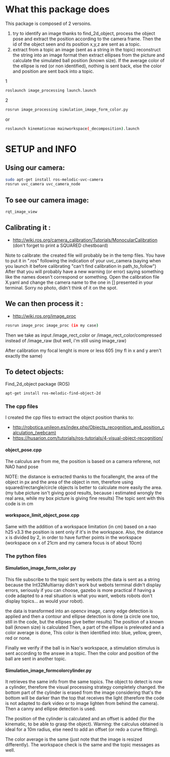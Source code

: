 # What this package does
This package is composed of 2 versoins.
1. try to identify an image thanks to find_2d_object, process the object pose and extract the position according to the camera frame. Then the id of the object seen and its position x,y,z are sent as a topic. 
2. extract from a topic an image (sent as a string in the topic) reconstruct the string into an image format then extract ellipses from the picture and calculate the simulated ball position (known size).
If the average color of the ellipse is red (or non identified), nothing is sent back, else the color and position are sent back into a topic.

1
```bash
roslaunch image_processing launch.launch
```
2
```bash
rosrun image_processing simulation_image_form_color.py
```
or 
```bash
roslaunch kinematicnao mainworkspace(_decomposition).launch
```
# SETUP and INFO

## Using our camera:
```bash
sudo apt-get install ros-melodic-uvc-camera
rosrun uvc_camera uvc_camera_node
```
## To see our camera image: 
```bash
rqt_image_view
```

## Calibrating it :
- http://wiki.ros.org/camera_calibration/Tutorials/MonocularCalibration
(don't forget to print a SQUARED chestboard)

Note to calibrate: the created file will probably be in the temp files. You have to put it in ".ros" following the indication of your uvc_camera (saying when you launch it before calibrating "can't find calibration in path_to_follow")
After that you will probably have a new warning (or error) saying something like the names doesn't correspond or something.
Open the calibration file X.yaml and change the camera name to the one in [] presented in your terminal. Sorry no photo, didn't think of it on the spot.  

## We can then process it :
- http://wiki.ros.org/image_proc
```bash
rosrun image_proc image_proc (in my case)
```
Then we take as input 
/image_rect_color or /image_rect_color/compressed
instead of 
/image_raw (but well, i'm still using image_raw)


After calibration my focal lenght is more or less 605 (my fl in x and y aren't exactly the same)


## To detect objects:
Find_2d_object package (ROS)
```bash
apt-get install ros-melodic-find-object-2d
```

### The cpp files

I created the cpp files to extract the object position thanks to: 

- http://robotica.unileon.es/index.php/Objects_recognition_and_position_calculation_(webcam)
- https://husarion.com/tutorials/ros-tutorials/4-visual-object-recognition/

#### object_pose.cpp

The calculus are from me, the position is based on a camera referene, not NAO hand pose

NOTE: the distance is extracted thanks to the focallenght, the area of the object in px and the area of the object in mm, therefore using squared/rectangle/circle objects is better to calculate more easily the area. (my tube picture isn't giving good results, because i estimated wrongly the real area, while my box picture is giving fine results) 
The topic sent with this code is in cm

#### workspace_limit_object_pose.cpp

Same with the addition of a workspace limitation (in cm) based on a nao h25 v3.3
the position is sent only if it's in the workspace.
Also, the distance x is divided by 2, in order to have further points in the workspace (workspace on x of 21cm and my camera focus is of about 10cm)

### The python files

#### Simulation_image_form_color.py
This file subscribe to the topic sent by webots (the data is sent as a string because the Int32Multiarray didn't work but webots terminal didn't display errors, seriously if you can choose, gazebo is more practical if having a code adapted to a real situation is what you want, webots robots don't display topics... as would your robot).

the data is transformed into an opencv image, canny edge detection is applied and then a contour and ellipse detection is done (a circle one too, still in the code, but the ellipses give better results)
The position of a known ball (known size) is calculated 
Then, a part of the ellipse is prelevated and a color average is done, This color is then identified into: blue, yellow, green, red or none. 

Finally we verify if the ball is in Nao's workspace, a stimulation stimulus is sent according to the answe in a topic.
Then the color and position of the ball are sent in another topic.


#### Simulation_image_formcolorcylinder.py

It retrieves the same info from the same topics.
The object to detect is now a cylinder, therefore the visual processing strategy completely changed.
the bottom part of the cylinder is erased from the image considering that's the bottom will be darker than the top that receives the light (therefore the code is not adapted to dark video or to image lighten from behind the camera). Then a canny and ellipse detection is used.

The position of the cylinder is calculated and an offset is added (for the kinematic, to be able to grasp the object). Warning: the calculus obtained is ideal for a 10m radius, else need to add an offset (or redo a curve fitting).

The color average is the same (just note that the image is resized differently).
The workspace check is the same and the topic messages as well.




